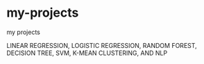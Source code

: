# my-projects

my projects

LINEAR REGRESSION,
LOGISTIC REGRESSION,
RANDOM FOREST,
DECISION TREE,
SVM,
K-MEAN CLUSTERING, AND
NLP
